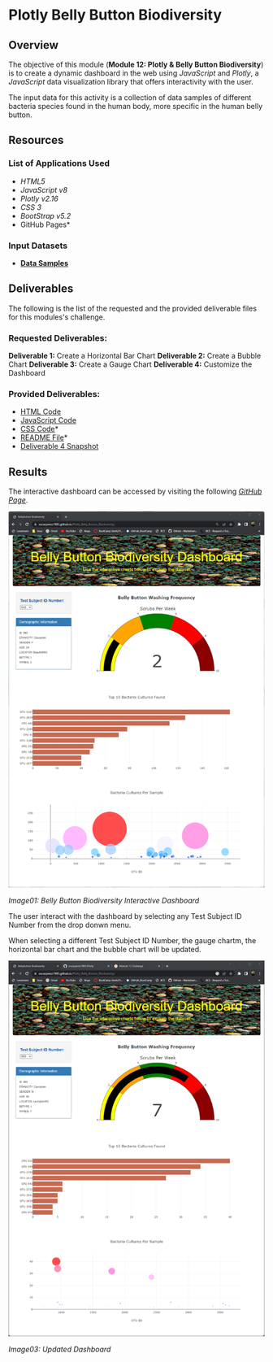 # Plotly Belly Button Biodiversity

## Overview

The objective of this module (**Module 12: Plotly & Belly Button Biodiversity**) is to create a dynamic dashboard in the web using *JavaScript* and *Plotly*, a *JavaScript* data visualization library that offers interactivity with the user.

The input data for this activity is a collection of data samples of different bacteria species found in the human body, more specific in the human belly button.

## Resources

### List of Applications Used

* *HTML5*
* *JavaScript v8*
* *Plotly v2.16*
* *CSS 3*
* *BootStrap v5.2*
* GitHub Pages*

### Input Datasets

* **[Data Samples](./samples.json)**

## Deliverables

The following is the list of the requested and the provided deliverable files for this modules's challenge.

### Requested Deliverables:

**Deliverable 1:** Create a Horizontal Bar Chart
**Deliverable 2:** Create a Bubble Chart
**Deliverable 3:** Create a Gauge Chart
**Deliverable 4:** Customize the Dashboard

### Provided Deliverables:

* [HTML Code](./index.html)
* [JavaScript Code](./charts.js)
* [CSS Code](./style.css)*
* [README File](./README.md)*
* [Deliverable 4 Snapshot](./Resources/Deliverable4.png)

## Results

The interactive dashboard can be accessed by visiting the following *[GitHub Page](https://oscarperez1985.github.io/Plotly_Belly_Button_Biodiversity/)*.

![Image 01](./Resources/Deliverable4.png)

*Image01: Belly Button Biodiversity Interactive Dashboard*

The user interact with the dashboard by selecting any Test Subject ID Number from the drop donwn menu.

When selecting a different Test Subject ID Number, the gauge chartm, the horizontal bar chart and the bubble chart will be updated.

![Image 03](./Resources/Deliverable4_Updated.png)

*Image03: Updated Dashboard*